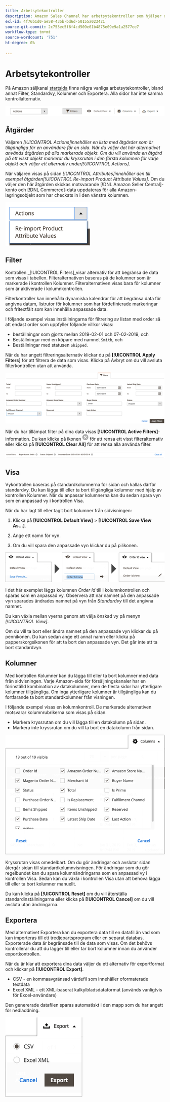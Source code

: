 ```yaml
---
title: Arbetsytekontroller
description: Amazon Sales Channel har arbetsytekontroller som hjälper dig att hitta listor, visa information och enkelt utföra åtgärder.
exl-id: 4f76b1d0-ae58-435b-bd6d-50155a023421
source-git-commit: 2c753ec5f6f4cd509e61b4875e09e9a1a2577ee7
workflow-type: tm+mt
source-wordcount: '751'
ht-degree: 0%

---
```


# Arbetsytekontroller

På Amazon säljkanal [startsida](./amazon-sales-channel-home.md) finns några vanliga arbetsytekontroller, bland annat Filter, Standardvy, Kolumner och Exportera. Alla sidor har inte samma kontrollalternativ.

![Exempel på arbetsytekontroll i Amazon Sales Channel](assets/amazon-workspace-controls.png)

## Åtgärder

Väljaren _[!UICONTROL Actions]_innehåller en lista med åtgärder som är tillgängliga för en användare för en sida. När du väljer det här alternativet används åtgärden på alla markerade objekt. Om du vill använda en åtgärd på ett visst objekt markerar du kryssrutan i den första kolumnen för varje objekt och väljer ett alternativ under_[!UICONTROL Actions]_.

När väljaren visas på sidan _[!UICONTROL Attributes]_innehåller den till exempel åtgärden_[!UICONTROL Re-import Product Attribute Values]_. Om du väljer den här åtgärden skickas motsvarande [!DNL Amazon Seller Central]-konto och [!DNL Commerce]-data uppdateras för alla Amazon-lagringsobjekt som har checkats in i den vänstra kolumnen.

![Exempel på Åtgärder-meny](assets/amazon-sales-channel-home-actions-option.png)

## Filter

Kontrollen _[!UICONTROL Filters]_visar alternativ för att begränsa de data som visas i tabellen. Filteralternativen baseras på de kolumner som är markerade i kontrollen Kolumner. Filteralternativen visas bara för kolumner som är aktiverade i kolumnkontrollen.

Filterkontroller kan innehålla dynamiska kalendrar för att begränsa data för angivna datum, listrutor för kolumner som har fördefinierade markeringar och fritextfält som kan innehålla anpassade data.

I följande exempel visas inställningarna för filtrering av listan med order så att endast order som uppfyller följande villkor visas:

- beställningar som gjorts mellan 2019-02-01 och 07-02-2019, och
- Beställningar med en köpare med namnet `Smith`, och
- Beställningar med statusen `Shipped`.

När du har angett filtreringsalternativ klickar du på **[!UICONTROL Apply Filters]** för att filtrera de data som visas. Klicka på Avbryt om du vill avsluta filterkontrollen utan att använda.

![Exempel på filterkontroll](assets/workspace-controls-filters.png)

När du har tillämpat filter på dina data visas **[!UICONTROL Active Filters]**-information. Du kan klicka på ikonen ![Rensa filter](assets/x-icon-clear-filters.png) för att rensa ett visst filteralternativ eller klicka på **[!UICONTROL Clear All]** för att rensa alla använda filter.

![Exempel på aktiva filter](assets/applied-filters-line.png)

## Visa

Vykontrollen baseras på standardkolumnerna för sidan och kallas därför standardvy. Du kan lägga till eller ta bort tillgängliga kolumner med hjälp av kontrollen Kolumner. När du anpassar kolumnerna kan du sedan spara vyn som en anpassad vy i kontrollen Visa.

När du har lagt till eller tagit bort kolumner från sidvisningen:

1. Klicka på **[!UICONTROL Default View]** > **[!UICONTROL Save View As...]**.

1. Ange ett namn för vyn.

1. Om du vill spara den anpassade vyn klickar du på pilikonen.

![Exempel på vykontroll](assets/workspace-controls-view.png)

I det här exemplet läggs kolumnen _Order Id_ till i kolumnkontrollen och sparas som en anpassad vy. Observera att när namnet på den anpassade vyn sparades ändrades namnet på vyn från _Standardvy_ till det angivna namnet.

Du kan växla mellan vyerna genom att välja önskad vy på menyn _[!UICONTROL View]_.

Om du vill ta bort eller ändra namnet på den anpassade vyn klickar du på pennikonen. Du kan sedan ange ett annat namn eller klicka på papperskorgsikonen för att ta bort den anpassade vyn. Det går inte att ta bort standardvyn.

## Kolumner

Med kontrollen Kolumner kan du lägga till eller ta bort kolumner med data från sidvisningen. Varje Amazon-sida för försäljningskanaler har en förinställd kombination av datakolumner, men de flesta sidor har ytterligare kolumner tillgängliga. Om inga ytterligare kolumner är tillgängliga kan du fortfarande ta bort standardkolumner från visningen.

I följande exempel visas en kolumnkontroll. De markerade alternativen motsvarar kolumnrubrikerna som visas på sidan.

- Markera kryssrutan om du vill lägga till en datakolumn på sidan.
- Markera inte kryssrutan om du vill ta bort en datakolumn från sidan.

![Exempel på kolumnkontroll](assets/workspace-controls-columns.png)

Kryssrutan visas omedelbart. Om du gör ändringar och avslutar sidan återgår sidan till standardkolumnvisningen. För ändringar som du gör regelbundet kan du spara kolumnändringarna som en anpassad vy i kontrollen Visa. Sedan kan du växla i kontrollen Visa utan att behöva lägga till eller ta bort kolumner manuellt.

Du kan klicka på **[!UICONTROL Reset]** om du vill återställa standardinställningarna eller klicka på **[!UICONTROL Cancel]** om du vill avsluta utan ändringarna.

## Exportera

Med alternativet Exportera kan du exportera data till en datafil än vad som kan importeras till ett tredjepartsprogram eller en separat databas. Exporterade data är begränsade till de data som visas. Om det behövs kontrollerar du att du lägger till eller tar bort kolumner innan du använder exportkontrollen.

När du är klar att exportera dina data väljer du ett alternativ för exportformat och klickar på **[!UICONTROL Export]**.

- CSV - en kommaavgränsad värdefil som innehåller oformaterade textdata
- Excel XML - ett XML-baserat kalkylbladsdataformat (används vanligtvis för Excel-användare)

Den genererade datafilen sparas automatiskt i den mapp som du har angett för nedladdning.

![Exportkontroll](assets/workspace-controls-export.png)
